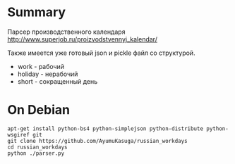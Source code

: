 Summary
=======

Парсер производственного календаря <http://www.superjob.ru/proizvodstvennyj_kalendar/>

Также имеется уже готовый json и pickle файл со структурой.

+ work - рабочий
+ holiday - нерабочий
+ short - сокращенный день


On Debian
=========

    apt-get install python-bs4 python-simplejson python-distribute python-wsgiref git
    git clone https://github.com/AyumuKasuga/russian_workdays
    cd russian_workdays
    python ./parser.py
